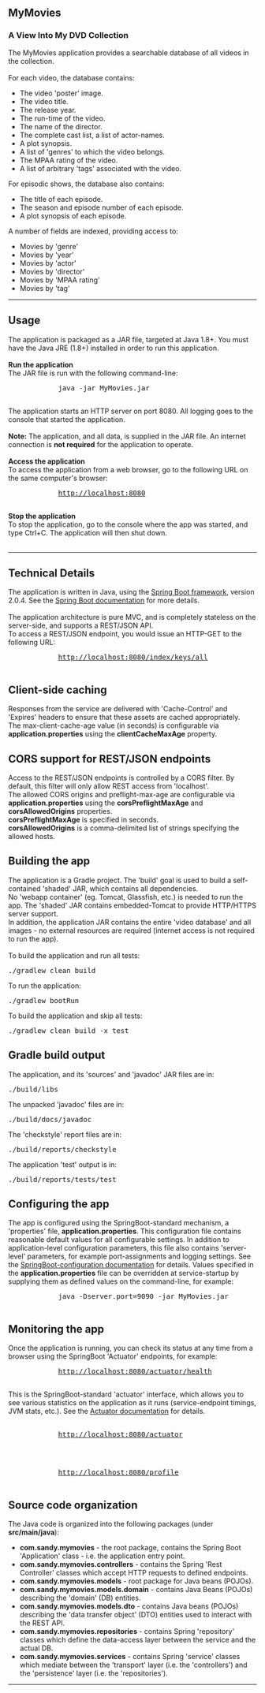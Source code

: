 <html>
    <head>
    </head>
    <body>
        <h2>MyMovies</h2><h3>A View Into My DVD Collection</h3>
        The MyMovies application provides a searchable database of all videos in the collection.<br/><br/>
        For each video, the database contains:<br/>
        <ul>
            <li>The video 'poster' image.</li>
            <li>The video title.</li>
            <li>The release year.</li>
            <li>The run-time of the video.</li>
            <li>The name of the director.</li>
            <li>The complete cast list, a list of actor-names.</li>
            <li>A plot synopsis.</li>
            <li>A list of 'genres' to which the video belongs.</li>
            <li>The MPAA rating of the video.</li>
            <li>A list of arbitrary 'tags' associated with the video.</li>
        </ul>
        For episodic shows, the database also contains:<br/>
        <ul>
            <li>The title of each episode.</li>
            <li>The season and episode number of each episode.</li>
            <li>A plot synopsis of each episode.</li>
        </ul>
        A number of fields are indexed, providing access to:
        <ul>
            <li>Movies by 'genre'</li>
            <li>Movies by 'year'</li>
            <li>Movies by 'actor'</li>
            <li>Movies by 'director'</li>
            <li>Movies by 'MPAA rating'</li>
            <li>Movies by 'tag'</li>
        </ul>
        <hr/>
        <h2>Usage</h2>
        The application is packaged as a JAR file, targeted at Java 1.8+. You must have the Java JRE (1.8+) installed in order to run this application.<br/><br/>
        <b>Run the application</b><br/>
        The JAR file is run with the following command-line:
        <pre>
            java -jar MyMovies.jar
        </pre>
        The application starts an HTTP server on port 8080. All logging goes to the console that started the application.<br/><br/>
<b>Note:</b>&nbsp;The application, and all data, is supplied in the JAR file. An internet connection is <b>not required</b> for the application to operate.<br/><br/>
        <b>Access the application</b><br/>
        To access the application from a web browser, go to the following URL on the same computer's browser:
        <pre>
            <a href="http://localhost:8080" target="new">http://localhost:8080</a>
        </pre>
        <b>Stop the application</b><br/>
        To stop the application, go to the console where the app was started, and type Ctrl+C. The application will then shut down.<br/><br/>
        <hr/>
        <h2>Technical Details</h2>
        The application is written in Java, using the <a href="http://spring.io/projects/spring-boot" target="new">Spring Boot framework</a>, version 2.0.4. See the <a href="http://spring.io/projects/spring-boot" target="new">Spring Boot documentation</a> for more details.<br/><br/>
        The application architecture is pure MVC, and is completely stateless on the server-side, and supports a REST/JSON API.<br/>
        To access a REST/JSON endpoint, you would issue an HTTP-GET to the following URL:
        <pre>
            <a href="http://localhost:8080/index/keys/all" target="new">http://localhost:8080/index/keys/all</a>
        </pre>
        <h2>Client-side caching</h2>
        Responses from the service are delivered with 'Cache-Control' and 'Expires' headers to ensure that these assets are cached appropriately.<br/>
        The max-client-cache-age value (in seconds) is configurable via <b>application.properties</b> using the <b>clientCacheMaxAge</b> property.
        <h2>CORS support for REST/JSON endpoints</h2>
        Access to the REST/JSON endpoints is controlled by a CORS filter. By default, this filter will only allow REST access from 'localhost'.<br/>
        The allowed CORS origins and preflight-max-age are configurable via <b>application.properties</b> using the <b>corsPreflightMaxAge</b> and <b>corsAllowedOrigins</b> properties.<br/>
        <b>corsPreflightMaxAge</b> is specified in seconds.<br/>
        <b>corsAllowedOrigins</b> is a comma-delimited list of strings specifying the allowed hosts.<br/>
        <h2>Building the app</h2>
        The application is a Gradle project. The 'build' goal is used to build a self-contained 'shaded' JAR, which contains all dependencies.<br/>
        No 'webapp container' (eg. Tomcat, Glassfish, etc.) is needed to run the app. The 'shaded' JAR contains embedded-Tomcat to provide HTTP/HTTPS server support.<br/>
        In addition, the application JAR contains the entire 'video database' and all images - no external resources are required (internet access is not required to run the app).<br/><br/>
        To build the application and run all tests:<br/>
        <pre>./gradlew clean build</pre>
        To run the application:<br/>
        <pre>./gradlew bootRun</pre>
        To build the application and skip all tests:<br/>
        <pre>./gradlew clean build -x test</pre>
        <h2>Gradle build output</h2>
        The application, and its 'sources' and 'javadoc' JAR files are in:
        <pre>./build/libs</pre>
        The unpacked 'javadoc' files are in:
        <pre>./build/docs/javadoc</pre>
        The 'checkstyle' report files are in:
        <pre>./build/reports/checkstyle</pre>
        The application 'test' output is in:
        <pre>./build/reports/tests/test</pre>
        <h2>Configuring the app</h2>
        The app is configured using the SpringBoot-standard mechanism, a 'properties' file, <b>application.properties</b>. This configuration file contains reasonable default values for all configurable settings. In addition to application-level configuration parameters, this file also contains 'server-level' parameters, for example port-assignments and logging settings. See the <a href="https://docs.spring.io/spring-boot/docs/current/reference/html/common-application-properties.html" target="new">SpringBoot-configuration documentation</a> for details. Values specified in the <b>application.properties</b> file can be overridden at service-startup by supplying them as defined values on the command-line, for example:<br/>
        <pre>
            java -Dserver.port=9090 -jar MyMovies.jar 
        </pre>
        <h2>Monitoring the app</h2>
        Once the application is running, you can check its status at any time from a browser using the SpringBoot 'Actuator' endpoints, for example:<br/>
        <pre>
            <a href="http://localhost:8080/actuator/health" target="new">http://localhost:8080/actuator/health</a>
        </pre>
        This is the SpringBoot-standard 'actuator' interface, which allows you to see various statistics on the application as it runs (service-endpoint timings, JVM stats, etc.). See the <a href="https://docs.spring.io/spring-boot/docs/current/reference/html/production-ready-endpoints.html" target="new">Actuator documentation</a> for details.<br/>
        <br/><pre>
            <a href="http://localhost:8080/actuator" target="new">http://localhost:8080/actuator</a> 
        </pre><br/>
        <pre>
            <a href="http://localhost:8080/profile" target="new">http://localhost:8080/profile</a>
        </pre>
        <h2>Source code organization</h2>
        </ul>
        The Java code is organized into the following packages (under <b>src/main/java</b>):
        <ul>
            <li><b>com.sandy.mymovies</b> - the root package, contains the Spring Boot 'Application' class - i.e. the application entry point.</li>
            <li><b>com.sandy.mymovies.controllers</b> - contains the Spring 'Rest Controller' classes which accept HTTP requests to defined endpoints.</li>
            <li><b>com.sandy.mymovies.models</b> - root package for Java beans (POJOs).</li>
            <li><b>com.sandy.mymovies.models.domain</b> - contains Java Beans (POJOs) describing the 'domain' (DB) entities.</li>
            <li><b>com.sandy.mymovies.models.dto</b> - contains Java beans (POJOs) describing the 'data transfer object' (DTO) entities used to interact with the REST API.</li>
            <li><b>com.sandy.mymovies.repositories</b> - contains Spring 'repository' classes which define the data-access layer between the service and the actual DB.</li>
            <li><b>com.sandy.mymovies.services</b> - contains Spring 'service' classes which mediate between the 'transport' layer (i.e. the 'controllers') and the 'persistence' layer (i.e. the 'repositories').</li>
        </ul>
        <hr/>
    </body>
</html>
